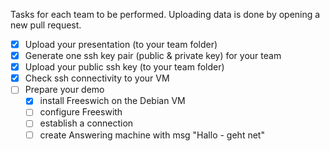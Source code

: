 Tasks for each team to be performed.
Uploading data is done by opening a new pull request.

- [x] Upload your presentation (to your team folder)
- [x] Generate one ssh key pair (public & private key) for your team
- [x] Upload your public ssh key (to your team folder)
- [x] Check ssh connectivity to your VM
- [ ] Prepare your demo
	- [x] install Freeswich on the Debian VM
	- [ ] configure Freeswith
	- [ ] establish a connection
	- [ ] create Answering machine with msg
		 "Hallo - geht net"

